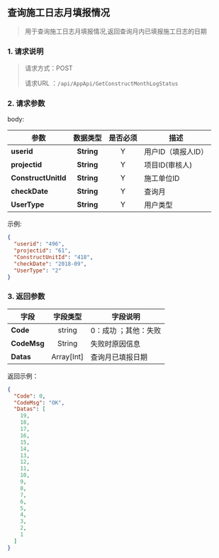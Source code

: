 ## 查询施工日志月填报情况

> 用于查询施工日志月填报情况,返回查询月内已填报施工日志的日期

### 1. 请求说明

> 请求方式：POST
>
> 请求URL ：`/api/AppApi/GetConstructMonthLogStatus `

### 2. 请求参数

body:

| **参数**                | **数据类型** |  是否必须  | 描述     |
| ------------------------- | :--------: | :--: | ------------------------------------------------------------ |
| **userid**          | **String** |  Y   | 用户ID（填报人ID）                                           |
| **projectid**    | **String** |  Y   | 项目ID(审核人)                                               |
| **ConstructUnitId** | **String** | Y | 施工单位ID |
| **checkDate** | **String** | Y | 查询月 |
| **UserType** | **String** | Y | 用户类型 |

示例:

``` json
{
  "userid": "496",
  "projectid": "61",
  "ConstructUnitId": "418",
  "checkDate": "2018-09",
  "UserType": "2"
}
```
### 3. 返回参数

| 字段        |  字段类型  | 字段说明             |
| ----------- | :--------: | -------------------- |
| **Code**    |   string   | 0：成功 ；其他：失败 |
| **CodeMsg** |   String   | 失败时原因信息       |
| **Datas**   | Array[Int] | 查询月已填报日期     |

返回示例：

```json
{
  "Code": 0,
  "CodeMsg": "OK",
  "Datas": [
    19,
    18,
    17,
    16,
    15,
    14,
    13,
    12,
    11,
    10,
    9,
    8,
    7,
    6,
    5,
    4,
    3,
    2,
    1
  ]
}
```